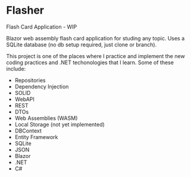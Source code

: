 # Flasher
Flash Card Application - WIP

Blazor web assembly flash card application for studing any topic.
Uses a SQLite database (no db setup required, just clone or branch).

This project is one of the places where I practice and implement the new coding practices and .NET techonologies that I learn. Some of these include:

* Repositories
* Dependency Injection
* SOLID
* WebAPI
* REST
* DTOs
* Web Assemblies (WASM)
* Local Storage (not yet implemented)
* DBContext
* Entity Framework
* SQLite
* JSON
* Blazor
* .NET
* C#

